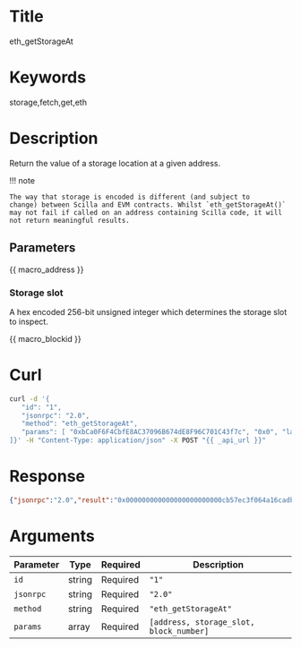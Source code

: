 # Title

eth_getStorageAt

# Keywords

storage,fetch,get,eth

# Description

Return the value of a storage location at a given address.


!!! note

    The way that storage is encoded is different (and subject to
    change) between Scilla and EVM contracts. Whilst `eth_getStorageAt()`
    may not fail if called on an address containing Scilla code, it will
    not return meaningful results.

## Parameters

{{ macro_address }}

### Storage slot

A hex encoded 256-bit unsigned integer which determines the storage slot to inspect.

{{ macro_blockid }}

# Curl

```sh
curl -d '{
   "id": "1",
   "jsonrpc": "2.0",
   "method": "eth_getStorageAt",
   "params": [ "0xbCa0F6F4CbfE8AC37096B674dE8F96C701C43f7c", "0x0", "latest" 
]}' -H "Content-Type: application/json" -X POST "{{ _api_url }}"
```

# Response

```json
{"jsonrpc":"2.0","result":"0x000000000000000000000000cb57ec3f064a16cadb36c7c712f4c9fa62b77415","id":"1"}
```

# Arguments

| Parameter | Type   | Required | Description               |
|-----------|--------|----------|---------------------------|
| `id`      | string | Required | `"1"`                     |
| `jsonrpc` | string | Required | `"2.0"`                   |
| `method`  | string | Required | `"eth_getStorageAt"`              |
| `params`  | array  | Required | `[address, storage_slot, block_number]` |
